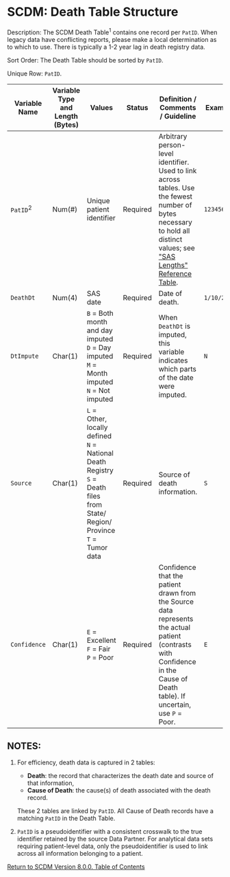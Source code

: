 # SCDM: Death Table Structure

Description: The SCDM Death Table<sup>1</sup> contains one record per `PatID`.  When legacy data have conflicting reports, please make a local determination as to which to use. There is typically a 1-2 year lag in death registry data.

Sort Order: The Death Table should be sorted by `PatID`.

Unique Row: `PatID`.


| Variable Name | Variable Type and Length (Bytes) | Values | Status | Definition / Comments / Guideline | Example |
| --- | --- | --- | --- | --- |--- |
| `PatID`<sup>2</sup> | Num(#) | Unique patient identifier | Required | Arbitrary person-level identifier. Used to link across tables. Use the fewest number of bytes necessary to hold all distinct values; see ["SAS Lengths" Reference Table](SCDM_draft_reference_tables_8.1.0_r2.xlsx). | `123456789` |
| `DeathDt` | Num(4) | SAS date | Required | Date of death. | `1/10/2019` |
| `DtImpute` | Char(1) | `B` = Both month and day imputed<br>`D` = Day imputed<br>`M` = Month imputed<br>`N` = Not imputed | Required | When `DeathDt` is imputed, this variable indicates which parts of the date were imputed. | `N` |
| `Source` | Char(1) | `L` = Other, locally defined<br>`N` = National Death Registry<br>`S` = Death files from State/ Region/ Province<br>`T` = Tumor data | Required | Source of death information. | `S` |
| `Confidence` | Char(1) | `E` = Excellent<br>`F` = Fair<br>`P` = Poor | Required | Confidence that the patient drawn from the Source data represents the actual patient (contrasts with Confidence in the Cause of Death table). If uncertain, use `P` = Poor.| `E` |

## NOTES:

1. For efficiency, death data is captured in 2 tables:
   - **Death**: the record that characterizes the death date and source of that information,
   - **Cause of Death**: the cause(s) of death associated with the death record.

    These 2 tables are linked by `PatID`. All Cause of Death records have a matching `PatID` in the Death Table.

2. `PatID` is a pseudoidentifier with a consistent crosswalk to the true identifier retained by the source Data Partner. For analytical data sets requiring patient-level data, only the pseudoidentifier is used to link across all information belonging to a patient.

[Return to SCDM Version 8.0.0. Table of Contents](800_0FM_atoc_scdm.md) 